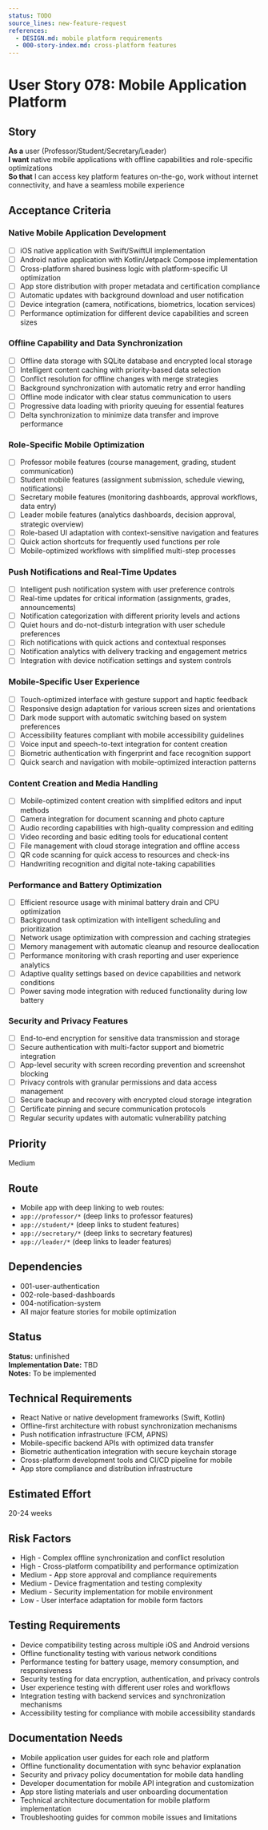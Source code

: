 ```yaml
---
status: TODO
source_lines: new-feature-request
references:
  - DESIGN.md: mobile platform requirements
  - 000-story-index.md: cross-platform features
---
```


# User Story 078: Mobile Application Platform

## Story
**As a** user (Professor/Student/Secretary/Leader)  
**I want** native mobile applications with offline capabilities and role-specific optimizations  
**So that** I can access key platform features on-the-go, work without internet connectivity, and have a seamless mobile experience

## Acceptance Criteria

### Native Mobile Application Development
- [ ] iOS native application with Swift/SwiftUI implementation
- [ ] Android native application with Kotlin/Jetpack Compose implementation
- [ ] Cross-platform shared business logic with platform-specific UI optimization
- [ ] App store distribution with proper metadata and certification compliance
- [ ] Automatic updates with background download and user notification
- [ ] Device integration (camera, notifications, biometrics, location services)
- [ ] Performance optimization for different device capabilities and screen sizes

### Offline Capability and Data Synchronization
- [ ] Offline data storage with SQLite database and encrypted local storage
- [ ] Intelligent content caching with priority-based data selection
- [ ] Conflict resolution for offline changes with merge strategies
- [ ] Background synchronization with automatic retry and error handling
- [ ] Offline mode indicator with clear status communication to users
- [ ] Progressive data loading with priority queuing for essential features
- [ ] Delta synchronization to minimize data transfer and improve performance

### Role-Specific Mobile Optimization
- [ ] Professor mobile features (course management, grading, student communication)
- [ ] Student mobile features (assignment submission, schedule viewing, notifications)
- [ ] Secretary mobile features (monitoring dashboards, approval workflows, data entry)
- [ ] Leader mobile features (analytics dashboards, decision approval, strategic overview)
- [ ] Role-based UI adaptation with context-sensitive navigation and features
- [ ] Quick action shortcuts for frequently used functions per role
- [ ] Mobile-optimized workflows with simplified multi-step processes

### Push Notifications and Real-Time Updates
- [ ] Intelligent push notification system with user preference controls
- [ ] Real-time updates for critical information (assignments, grades, announcements)
- [ ] Notification categorization with different priority levels and actions
- [ ] Quiet hours and do-not-disturb integration with user schedule preferences
- [ ] Rich notifications with quick actions and contextual responses
- [ ] Notification analytics with delivery tracking and engagement metrics
- [ ] Integration with device notification settings and system controls

### Mobile-Specific User Experience
- [ ] Touch-optimized interface with gesture support and haptic feedback
- [ ] Responsive design adaptation for various screen sizes and orientations
- [ ] Dark mode support with automatic switching based on system preferences
- [ ] Accessibility features compliant with mobile accessibility guidelines
- [ ] Voice input and speech-to-text integration for content creation
- [ ] Biometric authentication with fingerprint and face recognition support
- [ ] Quick search and navigation with mobile-optimized interaction patterns

### Content Creation and Media Handling
- [ ] Mobile-optimized content creation with simplified editors and input methods
- [ ] Camera integration for document scanning and photo capture
- [ ] Audio recording capabilities with high-quality compression and editing
- [ ] Video recording and basic editing tools for educational content
- [ ] File management with cloud storage integration and offline access
- [ ] QR code scanning for quick access to resources and check-ins
- [ ] Handwriting recognition and digital note-taking capabilities

### Performance and Battery Optimization
- [ ] Efficient resource usage with minimal battery drain and CPU optimization
- [ ] Background task optimization with intelligent scheduling and prioritization
- [ ] Network usage optimization with compression and caching strategies
- [ ] Memory management with automatic cleanup and resource deallocation
- [ ] Performance monitoring with crash reporting and user experience analytics
- [ ] Adaptive quality settings based on device capabilities and network conditions
- [ ] Power saving mode integration with reduced functionality during low battery

### Security and Privacy Features
- [ ] End-to-end encryption for sensitive data transmission and storage
- [ ] Secure authentication with multi-factor support and biometric integration
- [ ] App-level security with screen recording prevention and screenshot blocking
- [ ] Privacy controls with granular permissions and data access management
- [ ] Secure backup and recovery with encrypted cloud storage integration
- [ ] Certificate pinning and secure communication protocols
- [ ] Regular security updates with automatic vulnerability patching

## Priority
Medium

## Route
- Mobile app with deep linking to web routes:
- `app://professor/*` (deep links to professor features)
- `app://student/*` (deep links to student features)
- `app://secretary/*` (deep links to secretary features)
- `app://leader/*` (deep links to leader features)

## Dependencies
- 001-user-authentication
- 002-role-based-dashboards
- 004-notification-system
- All major feature stories for mobile optimization


## Status
**Status:** unfinished  
**Implementation Date:** TBD  
**Notes:** To be implemented
## Technical Requirements
- React Native or native development frameworks (Swift, Kotlin)
- Offline-first architecture with robust synchronization mechanisms
- Push notification infrastructure (FCM, APNS)
- Mobile-specific backend APIs with optimized data transfer
- Biometric authentication integration with secure keychain storage
- Cross-platform development tools and CI/CD pipeline for mobile
- App store compliance and distribution infrastructure

## Estimated Effort
20-24 weeks

## Risk Factors
- High - Complex offline synchronization and conflict resolution
- High - Cross-platform compatibility and performance optimization
- Medium - App store approval and compliance requirements
- Medium - Device fragmentation and testing complexity
- Medium - Security implementation for mobile environment
- Low - User interface adaptation for mobile form factors

## Testing Requirements
- Device compatibility testing across multiple iOS and Android versions
- Offline functionality testing with various network conditions
- Performance testing for battery usage, memory consumption, and responsiveness
- Security testing for data encryption, authentication, and privacy controls
- User experience testing with different user roles and workflows
- Integration testing with backend services and synchronization mechanisms
- Accessibility testing for compliance with mobile accessibility standards

## Documentation Needs
- Mobile application user guides for each role and platform
- Offline functionality documentation with sync behavior explanation
- Security and privacy policy documentation for mobile data handling
- Developer documentation for mobile API integration and customization
- App store listing materials and user onboarding documentation
- Technical architecture documentation for mobile platform implementation
- Troubleshooting guides for common mobile issues and limitations